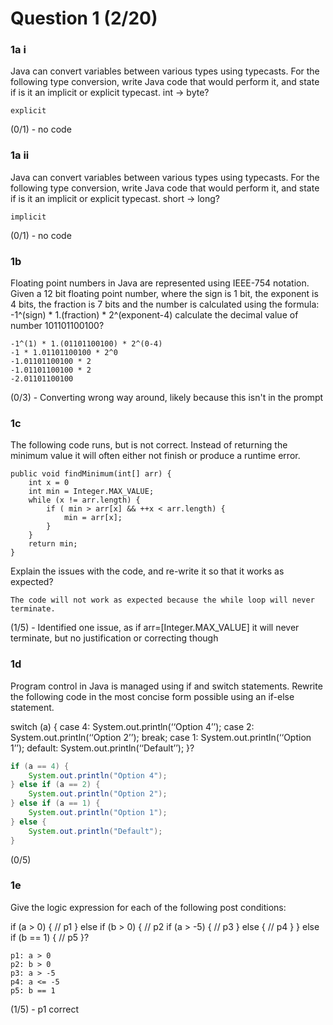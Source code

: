 # Question 1 (2/20)
### 1a i
Java can convert variables between various types using typecasts. For the following type conversion, write Java code that would perform it, and state if is it an implicit or explicit typecast. 
int -> byte?

```
explicit
```

(0/1) - no code

### 1a ii
Java can convert variables between various types using typecasts. For the following type conversion, write Java code that would perform it, and state if is it an implicit or explicit typecast. 
short -> long?

```
implicit
```

(0/1) - no code

### 1b
Floating point numbers in Java are represented using IEEE-754 notation. Given a 12 bit floating point number, where the sign is 1 bit, the exponent is 4 bits, the fraction is 7 bits and the number is calculated using the formula:
-1^(sign) * 1.(fraction) * 2^(exponent-4)
calculate the decimal value of number 101101100100?

```
-1^(1) * 1.(01101100100) * 2^(0-4)
-1 * 1.01101100100 * 2^0
-1.01101100100 * 2
-1.01101100100 * 2
-2.01101100100
```

(0/3) - Converting wrong way around, likely because this isn't in the prompt

### 1c
The following code runs, but is not correct. Instead of returning the minimum value it will often either not finish or produce a runtime error. 
```
public void findMinimum(int[] arr) { 
	int x = 0 
	int min = Integer.MAX_VALUE; 
	while (x != arr.length) { 
		if ( min > arr[x] && ++x < arr.length) { 
			min = arr[x]; 
		} 
	} 
	return min; 
}
```
Explain the issues with the code, and re-write it so that it works as expected?

```
The code will not work as expected because the while loop will never terminate.
```

(1/5) - Identified one issue, as if arr=[Integer.MAX_VALUE] it will never terminate, but no justification or correcting though

### 1d
Program control in Java is managed using if and switch statements. Rewrite the following code in the most concise form possible using an if-else statement.

switch (a) { 
	case 4: System.out.println(‘‘Option 4’’); 
	case 2: System.out.println(‘‘Option 2’’); 
	break;
	case 1: System.out.println(‘‘Option 1’’); 
	default: System.out.println(‘‘Default’’); 
}?

```Java
if (a == 4) {
    System.out.println("Option 4");
} else if (a == 2) {
    System.out.println("Option 2");
} else if (a == 1) {
    System.out.println("Option 1");
} else {
    System.out.println("Default");
}
```

(0/5)

### 1e
Give the logic expression for each of the following post conditions:

if (a > 0) { 
// p1 
} else if (b > 0) { 
	// p2 
	if (a > -5) { 
			// p3 
		} else { 
			// p4 
		} 
	} 
else if (b == 1) { 
	// p5 
}?

```
p1: a > 0
p2: b > 0
p3: a > -5
p4: a <= -5
p5: b == 1
```

(1/5) - p1 correct
